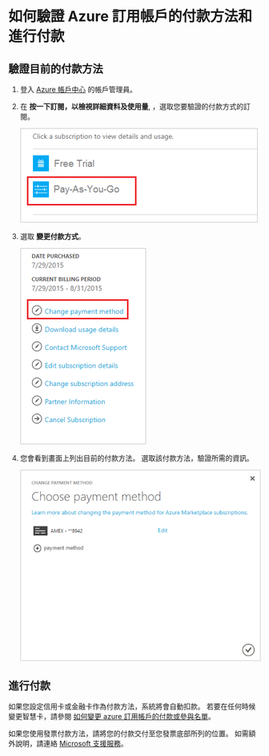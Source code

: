 <properties
    pageTitle="如何驗證 Azure 訂用帳戶的付款方法和進行付款 | Microsoft Azure"
    description="說明如何驗證 Azure 訂用帳戶的付款方法和進行付款"
    services="billing"
    documentationCenter=""
    authors="genlin"
    manager="felixw"
    editor="meerak"
    tags="billing"
    />

<tags
    ms.service="billing"
    ms.workload="na"
    ms.tgt_pltfrm="na"
    ms.devlang="na"
    ms.topic="article"
    ms.date="11/18/2015"
    ms.author="genli"/>

# 如何驗證 Azure 訂用帳戶的付款方法和進行付款

## 驗證目前的付款方法
1. 登入 [Azure 帳戶中心](https://account.windowsazure.com/Subscriptions) 的帳戶管理員。

2. 在 **按一下訂閱，以檢視詳細資料及使用量**, ，選取您要驗證的付款方式的訂閱。

     ![selectsub](./media/billing-verify-and-make-payment/selectsub.png)

3. 選取 **變更付款方式**。

    ![changepayment](./media/billing-verify-and-make-payment/changepayment.png)

4. 您會看到畫面上列出目前的付款方法。 選取該付款方法，驗證所需的資訊。

    ![changecard](./media/billing-verify-and-make-payment/changecard.png)

## 進行付款

如果您設定信用卡或金融卡作為付款方法，系統將會自動扣款。  若要在任何時候變更智慧卡，請參閱 [如何變更 azure 訂用帳戶的付款或參與名單](../billing-how-to-change-credit-card.md)。

如果您使用發票付款方法，請將您的付款交付至您發票底部所列的位置。 如需額外說明，請連絡 [Microsoft 支援服務](https://ms.portal.azure.com/#blade/Microsoft_Azure_Support/HelpAndSupportBlade)。


